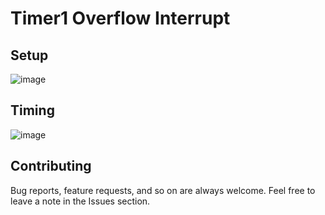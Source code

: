 # Timer1 Overflow Interrupt 
## Setup
![image](https://drive.google.com/uc?export=download&id=1LCoD01XRXUyKdyZkTq8uzJ47jYc1D-Jl)

## Timing
![image](https://drive.google.com/uc?export=download&id=1_Gd3RHCfUi3NA7FTR5qNTj_estDTsyAP)



## Contributing  
Bug reports, feature requests, and so on are always welcome. Feel free to leave a note in the Issues section.
